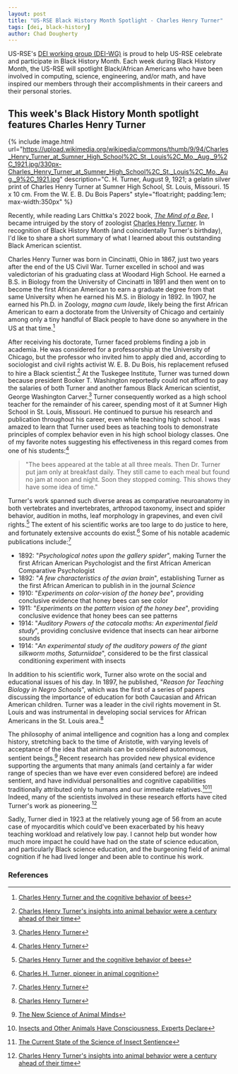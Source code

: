 ```yaml
---
layout: post
title: "US-RSE Black History Month Spotlight - Charles Henry Turner"
tags: [dei, black-history]
author: Chad Dougherty
---
```


US-RSE's [DEI working group (DEI-WG)](https://us-rse.org/wg/dei/) is proud to
help US-RSE celebrate and participate in Black History Month. Each week during
Black History Month, the US-RSE will spotlight Black/African Americans who have
been involved in computing, science, engineering, and/or math, and have
inspired our members through their accomplishments in their careers and their
personal stories.

## This week's Black History Month spotlight features Charles Henry Turner

{% include image.html
url="https://upload.wikimedia.org/wikipedia/commons/thumb/9/94/Charles_Henry_Turner_at_Sumner_High_School%2C_St._Louis%2C_Mo._Aug._9%2C_1921.jpg/330px-Charles_Henry_Turner_at_Sumner_High_School%2C_St._Louis%2C_Mo._Aug._9%2C_1921.jpg"
description="C. H. Turner, August 9, 1921; a gelatin silver print of Charles Henry Turner at Sumner High School, St. Louis, Missouri. 15 x 10 cm. From the W. E. B. Du Bois Papers"
style="float:right; padding:1em; max-width:350px" %}

Recently, while reading Lars Chittka's 2022 book, [_The Mind of a Bee_](https://press.princeton.edu/books/hardcover/9780691180472/the-mind-of-a-bee), I became intruiged by the story of zoologist [Charles Henry Turner](https://en.wikipedia.org/wiki/Charles_Henry_Turner_(zoologist)).  In recognition of Black History Month (and coincidentally Turner's birthday), I'd like to share a short summary of what I learned about this outstanding Black American scientist.

Charles Henry Turner was born in Cincinatti, Ohio in 1867, just two years after the end of the US Civil War.  Turner excelled in school and was valedictorian of his graduating class at Woodard High School.  He earned a B.S. in Biology from the University of Cincinatti in 1891 and then went on to become the first African American to earn a graduate degree from that same University when he earned his M.S. in Biology in 1892.  In 1907, he earned his Ph.D. in Zoology, _magna cum laude_, likely being the first African American to earn a doctorate from the University of Chicago and certainly among only a tiny handful of Black people to have done so anywhere in the US at that time.[^nih]

After receiving his doctorate, Turner faced problems finding a job in academia.  He was considered for a professorship at the University of Chicago, but the professor who invited him to apply died and, according to sociologist and civil rights activist W. E. B. Du Bois, his replacement refused to hire a Black scientist.[^knowable]  At the Tuskegee Institute, Turner was turned down because president Booker T. Washington reportedly could not afford to pay the salaries of both Turner and another famous Black American scientist, George Washington Carver.[^okstate]  Turner consequently worked as a high school teacher for the remainder of his career, spending most of it at Sumner High School in St. Louis, Missouri.  He continued to pursue his research and publication throughout his career, even while teaching high school.  I was amazed to learn that Turner used bees as teaching tools to demonstrate principles of complex behavior even in his high school biology classes.  One of my favorite notes suggesting his effectiveness in this regard comes from one of his students:[^okstate]
>"The bees appeared at the table at all three meals. Then Dr. Turner put jam only at breakfast daily. They still came to each meal but found no jam at noon and night. Soon they stopped coming. This shows they have some idea of time."

Turner's work spanned such diverse areas as comparative neuroanatomy in both vertebrates and invertebrates, arthropod taxonomy, insect and spider behavior, audition in moths, leaf morphology in grapevines, and even civil rights.[^nih]  The extent of his scientific works are too large to do justice to here, and fortunately extensive accounts do exist.[^pubmed]  Some of his notable academic publications include:[^okstate]
* 1892: "_Psychological notes upon the gallery spider_", making Turner the first African American Psychologist and the first African American Comparative Psychologist
* 1892: "_A few characteristics of the avian brain_", establishing Turner as the first African American to publish in in the journal _Science_
* 1910: "_Experiments on color-vision of the honey bee_", providing conclusive evidence that honey bees can see color
* 1911: "_Experiments on the pattern vision of the honey bee_", providing conclusive evidence that honey bees can see patterns
* 1914: "_Auditory Powers of the catocala moths: An experimental field study_", providing conclusive evidence that insects can hear airborne sounds
* 1914: "_An experimental study of the auditory powers of the giant silkworm moths, Saturniidae_", considered to be the first classical conditioning experiment with insects

In addition to his scientific work, Turner also wrote on the social and educational issues of his day.  In 1897, he published, "_Reason for Teaching Biology in Negro Schools_", which was the first of a series of papers discussing the importance of education for both Caucasian and African American children.  Turner was a leader in the civil rights movement in St. Louis and was instrumental in developing social services for African Americans in the St. Louis area.[^okstate]

The philosophy of animal intelligence and cognition has a long and complex history, stretching back to the time of Aristotle, with varying levels of acceptance of the idea that animals can be considered autonomous, sentient beings.[^nautilus]  Recent research has provided new physical evidence supporting the arguments that many animals (and certainly a far wider range of species than we have ever even considered before) are indeed sentient, and have individual personalities and cognitive capabilities traditionally attributed only to humans and our immediate relatives.[^quanta][^psychtoday]  Indeed, many of the scientists involved in these research efforts have cited Turner's work as pioneering.[^knowable]

Sadly, Turner died in 1923 at the relatively young age of 56 from an acute case of myocarditis which could've been exacerbated by his heavy teaching workload and relatively low pay.  I cannot help but wonder how much more impact he could have had on the state of science education, and particularly Black science education, and the burgeoning field of animal cognition if he had lived longer and been able to continue his work.

### References

[^nih]: [Charles Henry Turner and the cognitive behavior of bees](https://pmc.ncbi.nlm.nih.gov/articles/PMC8550279/)
[^okstate]: [Charles Henry Turner](https://cas.okstate.edu/psychology/psychology_museum_resource_center/special_exhibits/african-american_pioneers_in_psychology/turner_charles.html)
[^knowable]: [Charles Henry Turner's insights into animal behavior were a century ahead of their time](https://knowablemagazine.org/content/article/living-world/2023/rediscovering-legacy-charles-henry-turner)
[^psychtoday]: [The Current State of the Science of Insect Sentience](https://www.psychologytoday.com/us/blog/animal-emotions/202405/the-current-state-of-the-science-of-insect-sentience)
[^nautilus]: [The New Science of Animal Minds](https://nautil.us/the-new-science-of-animal-minds-713384/)
[^quanta]: [Insects and Other Animals Have Consciousness, Experts Declare](https://www.quantamagazine.org/insects-and-other-animals-have-consciousness-experts-declare-20240419/)
[^pubmed]: [Charles H. Turner, pioneer in animal cognition](https://pubmed.ncbi.nlm.nih.gov/33122372/)